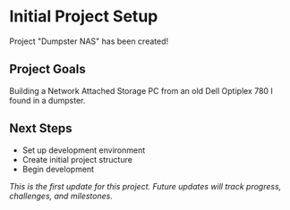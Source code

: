 # Initial Project Setup

Project "Dumpster NAS" has been created!

## Project Goals
Building a Network Attached Storage PC from an old Dell Optiplex 780 I found in a dumpster.

## Next Steps
- Set up development environment
- Create initial project structure
- Begin development

*This is the first update for this project. Future updates will track progress, challenges, and milestones.*
